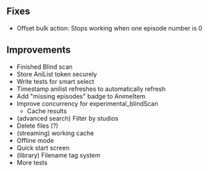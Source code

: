 ## Fixes

- Offset bulk action: Stops working when one episode number is 0

## Improvements

- Finished Blind scan
- Store AniList token securely
- Write tests for smart select
- Timestamp anilist refreshes to automatically refresh
- Add "missing episodes" badge to AnimeItem
- Improve concurrency for experimental_blindScan
  - Cache results
- (advanced search) Filter by studios
- Delete files (?)
- (streaming) working cache
- Offline mode
- Quick start screen
- (library) Filename tag system
- More tests
